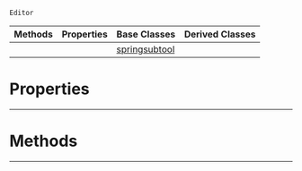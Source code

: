  `Editor`

|Methods|Properties|Base Classes|Derived Classes|
|---|---|---|---|
| | |[springsubtool](https://github.com/ArendDanielek/ZeroDocsTest/blob/master/code_reference/class_reference/springsubtool.markdown)| |


 #  Properties


---  
 #  Methods


---  
 
  
  
  
  
  
  
  

 